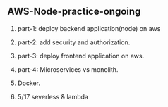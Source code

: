 ## AWS-Node-practice-ongoing

1. part-1: deploy backend application(node) on aws

2. part-2: add security and authorization.

3. part-3: deploy frontend application on aws.

4. part-4: Microservices vs monolith.

5. Docker.

6. 5/17 severless & lambda